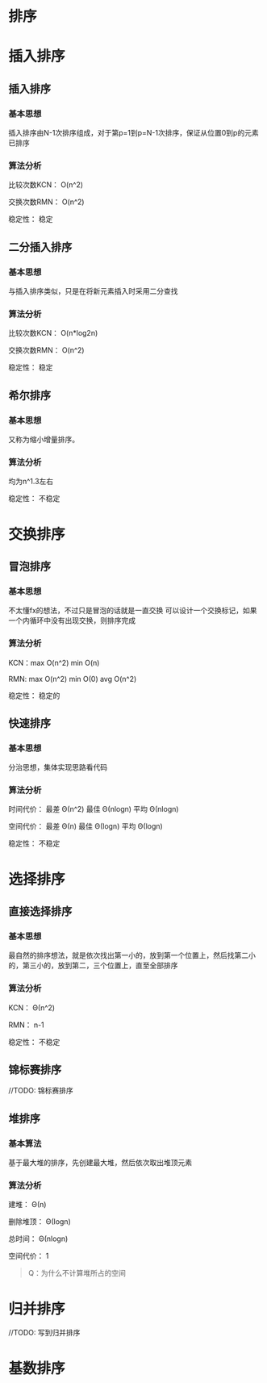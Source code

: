 # 排序

# 插入排序

## 插入排序
### 基本思想
插入排序由N-1次排序组成，对于第p=1到p=N-1次排序，保证从位置0到p的元素已排序
### 算法分析
比较次数KCN： O(n^2)

交换次数RMN： O(n^2)

稳定性： 稳定

## 二分插入排序
### 基本思想
与插入排序类似，只是在将新元素插入时采用二分查找
### 算法分析
比较次数KCN： O(n*log2n)

交换次数RMN： O(n^2)

稳定性： 稳定

## 希尔排序
### 基本思想
又称为缩小增量排序。
### 算法分析
均为n^1.3左右

稳定性： 不稳定

# 交换排序

## 冒泡排序
### 基本思想
不太懂fx的想法，不过只是冒泡的话就是一直交换
可以设计一个交换标记，如果一个内循环中没有出现交换，则排序完成
### 算法分析
KCN：max O(n^2)    min O(n)

RMN: max O(n^2)    min O(0)    avg O(n^2)

稳定性： 稳定的

## 快速排序
### 基本思想
分治思想，集体实现思路看代码
### 算法分析
时间代价：  最差 Θ(n^2)    最佳 Θ(nlogn)     平均 Θ(nlogn)

空间代价：  最差 Θ(n)    最佳 Θ(logn)     平均 Θ(logn)

稳定性： 不稳定

# 选择排序
## 直接选择排序
### 基本思想
最自然的排序想法，就是依次找出第一小的，放到第一个位置上，然后找第二小的，第三小的，放到第二，三个位置上，直至全部排序
### 算法分析
KCN： Θ(n^2)

RMN： n-1

稳定性： 不稳定

## 锦标赛排序
//TODO: 锦标赛排序

## 堆排序
### 基本算法
基于最大堆的排序，先创建最大堆，然后依次取出堆顶元素
### 算法分析
建堆： Θ(n)

删除堆顶： Θ(logn)

总时间： Θ(nlogn)

空间代价： 1
> Q：为什么不计算堆所占的空间

# 归并排序
//TODO: 写到归并排序
# 基数排序